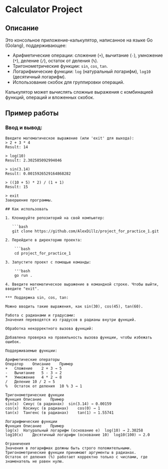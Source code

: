 # Calculator Project

## Описание
Это консольное приложение-калькулятор, написанное на языке Go (Golang), поддерживающее:
- Арифметические операции: сложение (`+`), вычитание (`-`), умножение (`*`), деление (`/`), остаток от деления (`%`).
- Тригонометрические функции: `sin`, `cos`, `tan`.
- Логарифмические функции: `log` (натуральный логарифм), `log10` (десятичный логарифм).
- Использование скобок для группировки операций.

Калькулятор может вычислять сложные выражения с комбинацией функций, операций и вложенных скобок.

## Пример работы
### Ввод и вывод:
```plaintext
Введите математическое выражение (или 'exit' для выхода):
> 2 + 3 * 4
Result: 14

> log(10)
Result: 2.302585092994046

> sin(3.14)
Result: 0.0015926529164868282

> ((10 + 5) * 2) / (1 + 1)
Result: 15

> exit
Завершение программы.

## Как использовать

1. Клонируйте репозиторий на свой компьютер:

   ```bash
   git clone https://github.com/AlexDillz/project_for_practice_1.git
   
2. Перейдите в директорию проекта:

    ```bash
    cd project_for_practice_1
    
3. Запустите проект с помощью команды:

    '''bash
    go run .

4. Введите математическое выражение в командной строке. Чтобы выйти, введите "exit".

*** Поддержка sin, cos, tan:

Можно вводить такие выражения, как sin(30), cos(45), tan(60).

Работа с радианами и градусами:
Значения переводятся из градусов в радианы внутри функций.

Обработка некорректного вызова функций:

Добавлена проверка на правильность вызова функции, чтобы избежать ошибок.

Поддерживаемые функции:

Арифметические операторы
Оператор	Описание	Пример
+	Сложение	2 + 3 → 5
-	Вычитание	5 - 3 → 2
*	Умножение	4 * 2 → 8
/	Деление	10 / 2 → 5
%	Остаток от деления	10 % 3 → 1

Тригонометрические функции
Функция	Описание	Пример
sin(x)	Синус (в радианах)	sin(3.14) → 0.00159
cos(x)	Косинус (в радианах)	cos(0) → 1
tan(x)	Тангенс (в радианах)	tan(1) → 1.55741

Логарифмические функции
Функция	Описание	Пример
log(x)	Натуральный логарифм (основание e)	log(10) → 2.30258
log10(x)	Десятичный логарифм (основание 10)	log10(100) → 2.0

Ограничения
Значения в логарифмах должны быть строго положительными.
Тригонометрические функции принимают аргументы в радианах.
Остаток от деления (%) работает корректно только с числами, где знаменатель не равен нулю.
